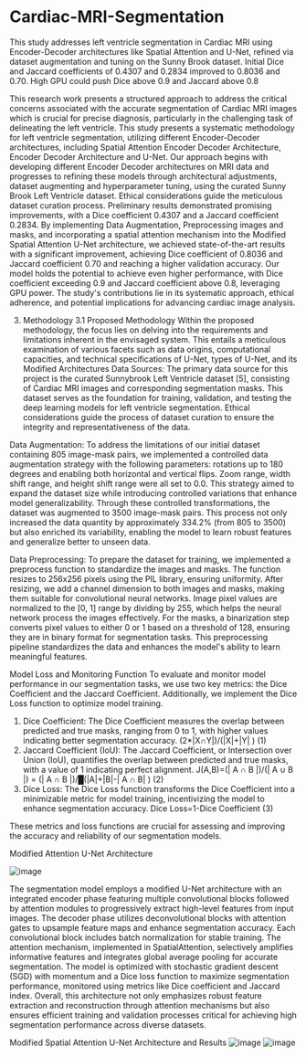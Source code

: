 # Cardiac-MRI-Segmentation
This study addresses left ventricle segmentation in Cardiac MRI using Encoder-Decoder architectures like Spatial Attention and U-Net, refined via dataset augmentation and tuning on the Sunny Brook dataset. Initial Dice and Jaccard coefficients of 0.4307 and 0.2834 improved to 0.8036 and 0.70. High GPU could push Dice above 0.9 and Jaccard above 0.8

This research work presents a structured approach to address the critical concerns associated with the accurate segmentation of Cardiac MRI images which is crucial for precise diagnosis, particularly in the challenging task of delineating the left ventricle. This study presents a systematic methodology for left ventricle segmentation, utilizing different Encoder-Decoder architectures, including Spatial Attention Encoder Decoder Architecture, Encoder Decoder Architecture and U-Net. Our approach begins with developing different Encoder Decoder architectures on MRI data and progresses to refining these models through architectural adjustments, dataset augmenting and hyperparameter tuning, using the curated Sunny Brook Left Ventricle dataset. Ethical considerations guide the meticulous dataset curation process. Preliminary results demonstrated promising improvements, with a Dice coefficient 0.4307 and a Jaccard coefficient 0.2834. By implementing Data Augmentation, Preprocessing images and masks, and incorporating a spatial attention mechanism into the Modified Spatial Attention U-Net architecture, we achieved state-of-the-art results with a significant improvement, achieving Dice coefficient of 0.8036 and Jaccard coefficient 0.70 and reaching a higher validation accuracy. Our model holds the potential to achieve even higher performance, with Dice coefficient exceeding 0.9 and Jaccard coefficient above 0.8, leveraging GPU power.  The study's contributions lie in its systematic approach, ethical adherence, and potential implications for advancing cardiac image analysis.


3. Methodology
3.1 Proposed Methodology 
Within the proposed methodology, the focus lies on delving into the requirements and limitations inherent in the envisaged system. This entails a meticulous examination of various facets such as data origins, computational capacities, and technical specifications of U-Net, types of U-Net, and its Modified Architectures
Data Sources:
The primary data source for this project is the curated Sunnybrook Left Ventricle dataset [5], consisting of Cardiac MRI images and corresponding segmentation masks. This dataset serves as the foundation for training, validation, and testing the deep learning models for left ventricle segmentation. Ethical considerations guide the process of dataset curation to ensure the integrity and representativeness of the data. 

Data Augmentation:
To address the limitations of our initial dataset containing 805 image-mask pairs, we implemented a controlled data augmentation strategy with the following parameters: rotations up to 180 degrees and enabling both horizontal and vertical flips. Zoom range, width shift range, and height shift range were all set to 0.0. This strategy aimed to expand the dataset size while introducing controlled variations that enhance model generalizability. Through these controlled transformations, the dataset was augmented to 3500 image-mask pairs. This process not only increased the data quantity by approximately 334.2% (from 805 to 3500) but also enriched its variability, enabling the model to learn robust features and generalize better to unseen data.


Data Preprocessing:
To prepare the dataset for training, we implemented a preprocess function to standardize the images and masks. The function resizes to 256x256 pixels using the PIL library, ensuring uniformity. After resizing, we add a channel dimension to both images and masks, making them suitable for convolutional neural networks. Image pixel values are normalized to the [0, 1] range by dividing by 255, which helps the neural network process the images effectively. For the masks, a binarization step converts pixel values to either 0 or 1 based on a threshold of 128, ensuring they are in binary format for segmentation tasks. This preprocessing pipeline standardizes the data and enhances the model's ability to learn meaningful features.

Model Loss and Monitoring Function
To evaluate and monitor model performance in our segmentation tasks, we use two key metrics: the Dice Coefficient and the Jaccard Coefficient. Additionally, we implement the Dice Loss function to optimize model training.
1) Dice Coefficient: The Dice Coefficient measures the overlap between predicted and true masks, ranging from 0 to 1, with higher values indicating better segmentation accuracy.
(2*|X∩Y|)/(|X|+|Y| )    (1)
2) Jaccard Coefficient (IoU): The Jaccard Coefficient, or Intersection over Union (IoU), quantifies the overlap between predicted and true masks, with a value of 1 indicating perfect alignment.
J(A,B)=(| A ∩ B |)/(| A ∪ B |)  =  (| A ∩ B |)/█(|A|+|B|-| A ∩ B| )    (2)
3) Dice Loss: The Dice Loss function transforms the Dice Coefficient into a minimizable metric for model training, incentivizing the model to enhance segmentation accuracy.
Dice Loss=1-Dice Coefficient   (3)

These metrics and loss functions are crucial for assessing and improving the accuracy and reliability of our segmentation models.

Modified Attention U-Net Architecture

![image](https://github.com/user-attachments/assets/2f89bbe0-5116-494a-abc7-8b6baf840e0e)

The segmentation model employs a modified U-Net architecture with an integrated encoder phase featuring multiple convolutional blocks followed by attention modules to progressively extract high-level features from input images. The decoder phase utilizes deconvolutional blocks with attention gates to upsample feature maps and enhance segmentation accuracy. Each convolutional block includes batch normalization for stable training. The attention mechanism, implemented in SpatialAttention, selectively amplifies informative features and integrates global average pooling for accurate segmentation. The model is optimized with stochastic gradient descent (SGD) with momentum and a Dice loss function to maximize segmentation performance, monitored using metrics like Dice coefficient and Jaccard index. Overall, this architecture not only emphasizes robust feature extraction and reconstruction through attention mechanisms but also ensures efficient training and validation processes critical for achieving high segmentation performance across diverse datasets.

Modified Spatial Attention U-Net Architecture and Results
![image](https://github.com/user-attachments/assets/217aad0a-2183-42bb-b7a0-61c6d076406e)
![image](https://github.com/user-attachments/assets/36d882cc-5c44-4263-bfac-b1962ebc5af9)







